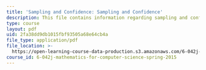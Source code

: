 ```yaml
---
title: 'Sampling and Confidence: Sampling and Confidence'
description: This file contains information regarding sampling and confidence.
type: course
layout: pdf
uid: 2fa38dd9db1015fbf93505a68e64cb4a
file_type: application/pdf
file_location: >-
  https://open-learning-course-data-production.s3.amazonaws.com/6-042j-mathematics-for-computer-science-spring-2015/2fa38dd9db1015fbf93505a68e64cb4a_MIT6_042JS15_SmplingConfid.pdf
course_id: 6-042j-mathematics-for-computer-science-spring-2015
---
```

